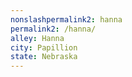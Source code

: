 ```yaml
---
﻿nonslashpermalink2: hanna
permalink2: /hanna/
alley: Hanna
city: Papillion
state: Nebraska
---
```

